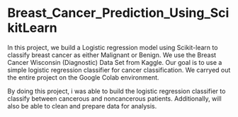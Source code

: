 # Breast_Cancer_Prediction_Using_ScikitLearn
In this  project, we  build a Logistic regression model using Scikit-learn to classify breast cancer as either Malignant or Benign. We  use the Breast Cancer Wisconsin (Diagnostic) Data Set from Kaggle. Our goal is to use a simple logistic regression classifier for cancer classification. We carryed out the entire project on the Google Colab environment.

By doing this project, i was able to build the logistic regression classifier to classify between cancerous and noncancerous patients. Additionally, will also be able to clean and prepare data for analysis.

